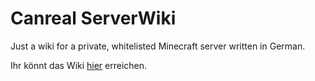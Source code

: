 # Canreal ServerWiki
Just a wiki for a private, whitelisted Minecraft server written in German.

Ihr könnt das Wiki [hier](https://github.com/canreal/ServerWiki/wiki) erreichen.
